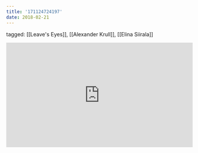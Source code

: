 ```yaml
---
title: '171124724197'
date: 2018-02-21
---
```

tagged: [[Leave's Eyes]], [[Alexander Krull]], [[Elina Siirala]]
<iframe allow="accelerometer; autoplay; clipboard-write; encrypted-media; gyroscope; picture-in-picture" allowfullscreen="" frameborder="0" height="281" id="youtube_iframe" src="https://www.youtube.com/embed/reTG0JJdG5Q?feature=oembed&amp;enablejsapi=1&amp;origin=https://safe.txmblr.com&amp;wmode=opaque" width="500"></iframe>